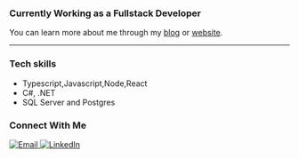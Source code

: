 ### Currently Working as a Fullstack Developer

You can learn more about me through my [blog](https://vilih.com/) or [website](https://guilherme-dev-pi.vercel.app/).

---

### Tech skills
- Typescript,Javascript,Node,React
- C#, .NET
- SQL Server and Postgres

### Connect With Me  
<div align="start">
  <a href="mailto:gnlnascimento@gmail.com" target="_blank">
    <img src="https://img.shields.io/badge/-Gmail-%23333?style=for-the-badge&logo=gmail&logoColor=white" alt="Email" />
  </a>
  <a href="https://www.linkedin.com/in/nunesdev/" target="_blank">
    <img src="https://img.shields.io/badge/-LinkedIn-%230077B5?style=for-the-badge&logo=linkedin&logoColor=white" alt="LinkedIn" />
  </a>
</div>
